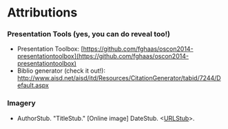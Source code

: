# Attributions
### Presentation Tools (yes, you can do reveal too!)
* Presentation Toolbox: [https://github.com/fghaas/oscon2014-presentationtoolbox](https://github.com/fghaas/oscon2014-presentationtoolbox)
* Biblio generator (check it out!): http://www.aisd.net/aisd/itd/Resources/CitationGenerator/tabid/7244/Default.aspx

### Imagery
* AuthorStub. "TitleStub." [Online image] DateStub. <[URLStub](http://urlstub)>.

